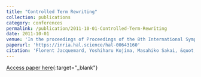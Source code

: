 ```yaml
---
title: "Controlled Term Rewriting"
collection: publications
category: conferences
permalink: /publication/2011-10-01-Controlled-Term-Rewriting
date: 2011-10-01
venue: 'In the proceedings of Proceedings of the 8th International Symposium Frontiers of Combining Systems (FroCoS)'
paperurl: 'https://inria.hal.science/hal-00643160'
citation: 'Florent Jacquemard, Yoshiharu Kojima, Masahiko Sakai, &quot;Controlled Term Rewriting&quot; In the proceedings of Proceedings of the 8th International Symposium Frontiers of Combining Systems (FroCoS), 2011.'
---
```

[Access paper here](https://inria.hal.science/hal-00643160){:target="_blank"}
